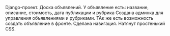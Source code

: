 Django-проект. Доска объявлений.
У объявление есть: название, описание, стоимость, дата публикации и рубрика
Создана админка для управления объявлениями и рубриками.
ТАк же есть возможность создать объявление в фронте.
Сделана навигация. Натянут простенький CSS.

